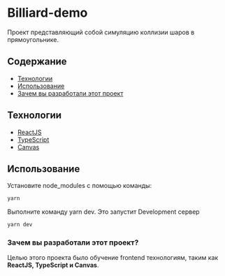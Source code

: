 # Billiard-demo
Проект представляющий собой симуляцию коллизии шаров в прямоугольнике.

## Содержание
- [Технологии](#технологии)
- [Использование](#использование)
- [Зачем вы разработали этот проект](#зачем-вы-разработали-этот-проект)



## Технологии
- [ReactJS](https://nextjs.org/)
- [TypeScript](https://www.typescriptlang.org/)
- [Canvas](https://developer.mozilla.org/ru/docs/Web/HTML/Element/canvas)

## Использование

Установите node_modules с помощью команды:
```sh
yarn
```
Выполните команду yarn dev. Это запустит Development сервер
```sh
yarn dev
```

### Зачем вы разработали этот проект?
Целью этого проекта было обучение frontend технологиям, таким как <b>ReactJS, TypeScript и Canvas</b>.
